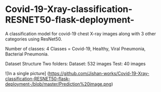 # Covid-19-Xray-classification-RESNET50-flask-deployment-
A classification model for covid-19 chest X-ray images along with 3 other categories using ResNet50.

Number of classes: 4
Classes = Covid-19, Healthy, Viral Pneumonia, Bacterial Pneumonia.

Dataset Structure
Two folders:
Dataset: 532 images
Test: 40 images


![In a single picture] (https://github.com/Jishan-works/Covid-19-Xray-classification-RESNET50-flask-deployment-/blob/master/Prediction%20image.png)


